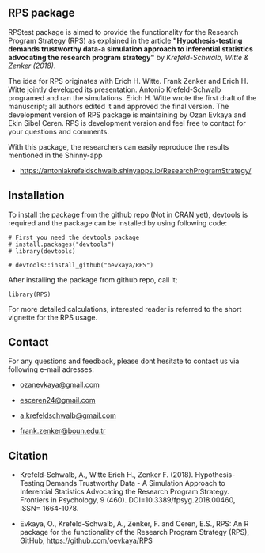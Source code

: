 ## RPS package

RPStest package is aimed to provide the functionality for the Research Program Strategy (RPS) as explained in the article **"Hypothesis-testing demands trustworthy data-a simulation approach to inferential statistics advocating the research program strategy"** by *Krefeld-Schwalb, Witte & Zenker (2018)*. 

The idea for RPS originates with Erich H. Witte. Frank Zenker and Erich H. Witte jointly developed its presentation. Antonio Krefeld-Schwalb programed and ran the simulations. Erich H. Witte wrote the first draft of the manuscript; all authors edited it and approved the final version. The development version of RPS package is maintaining by Ozan Evkaya and Ekin Sibel Ceren. RPS is development version and feel free to contact for your questions and comments. 

With this package, the researchers can easily reproduce the results mentioned in the Shinny-app 

- https://antoniakrefeldschwalb.shinyapps.io/ResearchProgramStrategy/

## Installation 

To install the package from the github repo (Not in CRAN yet), devtools is required and the package can be installed by using following code:

```{r install}
# First you need the devtools package
# install.packages("devtools")
# library(devtools)

# devtools::install_github("oevkaya/RPS")
```

After installing the package from github repo, call it;

```{r setup}
library(RPS)
```

For more detailed calculations, interested reader is referred to the short vignette for the RPS usage.

## Contact 

For any questions and feedback, please dont hesitate to contact us via following e-mail adresses:

* ozanevkaya@gmail.com

* esceren24@gmail.com

* a.krefeldschwalb@gmail.com

* frank.zenker@boun.edu.tr

## Citation 

- Krefeld-Schwalb, A., Witte Erich H., Zenker F. (2018). Hypothesis-Testing Demands Trustworthy Data - A Simulation Approach to Inferential Statistics Advocating the Research Program Strategy. Frontiers in Psychology, 9 (460). 
DOI=10.3389/fpsyg.2018.00460, ISSN= 1664-1078.

- Evkaya, O., Krefeld-Schwalb, A., Zenker, F. and Ceren, E.S., RPS: An R package for the functionality of the Research Program Strategy (RPS), GitHub, https://github.com/oevkaya/RPS




